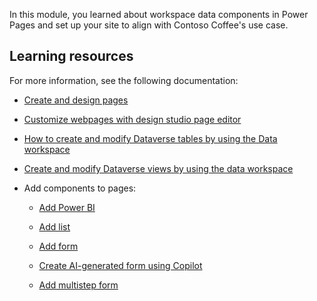 In this module, you learned about workspace data components in Power Pages and set up your site to align with Contoso Coffee's use case.

## Learning resources
For more information, see the following documentation:

- [Create and design pages](/power-pages/getting-started/first-page/?azure-portal=true)

- [Customize webpages with design studio page editor](/power-pages/getting-started/customize-pages/?azure-portal=true)

- [How to create and modify Dataverse tables by using the Data workspace](/power-pages/configure/data-workspace-tables/?azure-portal=true)

- [Create and modify Dataverse views by using the data workspace](/power-pages/configure/data-workspace-views/?azure-portal=true)

- Add components to pages:

    -   [Add Power BI](/power-pages/getting-started/add-power-bi/?azure-portal=true)

    -   [Add list](/power-pages/getting-started/add-list/?azure-portal=true)

    -   [Add form](/power-pages/getting-started/add-form/?azure-portal=true)

    -   [Create AI-generated form using Copilot](/power-pages/getting-started/add-form-copilot/?azure-portal=true)

    -   [Add multistep form](/power-pages/getting-started/multistep-forms/?azure-portal=true)
